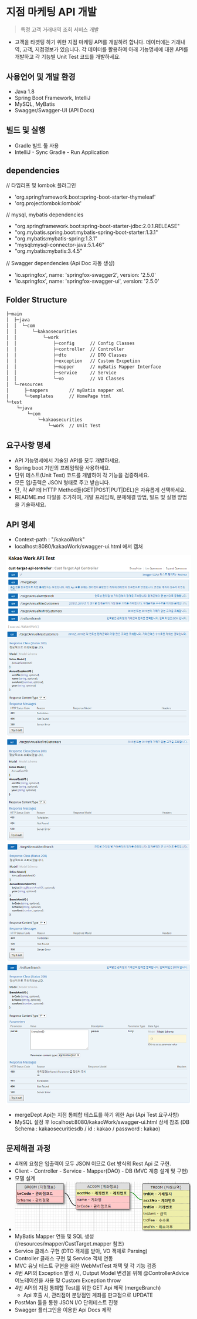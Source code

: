 # 지점 마케팅 API 개발
> 특정 고객 거래내역 조회 서비스 개발
* 고객을 타겟팅 하기 위한 지점 마케팅 API를 개발하려 합니다. 데이터에는 거래내역, 고객, 지점정보가 있습니다. 각 데이터를 활용하여 아래 기능명세에 대한 API를 개발하고 각 기능별 Unit Test 코드를 개발하세요. 


## 사용언어 및 개발 환경 
- Java 1.8
- Spring Boot Framework, IntelliJ 
- MySQL, MyBatis 
- Swagger/Swagger-UI (API Docs)


## 빌드 및 실행
- Gradle 빌드 툴 사용
- IntelliJ - Sync Gradle - Run Application 

## dependencies
// 타임리프 및 lombok 플러그인
- 'org.springframework.boot:spring-boot-starter-thymeleaf'
- 'org.projectlombok:lombok'

// mysql, mybatis dependencies
- "org.springframework.boot:spring-boot-starter-jdbc:2.0.1.RELEASE"
- "org.mybatis.spring.boot:mybatis-spring-boot-starter:1.3.1"
- "org.mybatis:mybatis-spring:1.3.1"
- "mysql:mysql-connector-java:5.1.46"
- "org.mybatis:mybatis:3.4.5"

// Swagger dependencies (Api Doc 자동 생성)
- 'io.springfox', name: 'springfox-swagger2', version: '2.5.0'
- 'io.springfox', name: 'springfox-swagger-ui', version: '2.5.0'


## Folder Structure
```
├─main
│  ├─java
│  │  └─com
│  │      └─kakaosecurities
│  │          └─work
│  │              ├─config      // Config Classes
│  │              ├─controller  // Controller  
│  │              ├─dto         // DTO Classes
│  │              ├─exception   // Custom Excpetion
│  │              ├─mapper      // myBatis Mapper Interface
│  │              ├─service     // Service
│  │              └─vo          // VO Classes
│  └─resources
│      ├─mappers        // myBatis mapper xml
│      └─templates      // HomePage html
└─test
    └─java
        └─com
            └─kakaosecurities
                └─work  // Unit Test
```



## 요구사항 명세
*	API 기능명세에서 기술된 API를 모두 개발하세요.
*	Spring boot 기반의 프레임웍을 사용하세요.
*	단위 테스트(Unit Test) 코드를 개발하여 각 기능을 검증하세요.
*	모든 입/출력은 JSON 형태로 주고 받습니다.
*	단, 각 API에 HTTP Method들(GET|POST|PUT|DEL)은 자유롭게 선택하세요.
*	README.md 파일을 추가하여, 개발 프레임웍, 문제해결 방법, 빌드 및 실행 방법을 기술하세요.


## API 명세
- Context-path : "/kakaoWork"
- localhost:8080/kakaoWork/swagger-ui.html  에서 캡처

![GetApiSummary](./image/1.PNG)
![GetApi1](./image/api1.PNG)
![GetApi2](./image/api2.PNG)
![GetApi3](./image/api3.PNG)
![GetApi4](./image/api4.PNG)

- mergeDept Api는 지점 통폐합 테스트를 하기 위한 Api (Api Test 요구사항)
- MySQL 설정 후 localhost:8080/kakaoWork/swagger-ui.html 상세 참조
    (DB Schema : kakaosecuritiesdb / id : kakao / password : kakao)


## 문제해결 과정
- 4개의 요청은 입출력이 모두 JSON 이므로 Get 방식의 Rest Api 로 구현.
-  Client - Controller - Service - Mapper(DAO) - DB (MVC 계층 설계 및 구현)
-  모델 설계
- ![TableModeling](./image/TableModeling.PNG)
- MyBatis Mapper 연동 및 SQL 생성  (/resources/mapper/CustTarget.mapper 참조)
- Service 클래스 구현 (DTO 객체를 받아, VO 객체로 Parsing)
- Controller 클래스 구현 및 Service 객체 연동
- MVC 유닛 테스트 구현을 위한 WebMvtTest 채택 및 각 기능 검증
- 4번 API의 Exception 발생 시, Output Model 변경을 위해 @ControllerAdvice 어노테이션을 사용 및 Custom Exception throw
- 4번 API의 지점 통폐합 Test를 위한 GET Api 제작 (mergeBranch) 
    - Api 호출 시, 관리점이 분당점인 계좌를 판교점으로 UPDATE
- PostMan 툴을 통한 JSON I/O 단위테스트 진행
- Swagger 플러그인을 이용한 Api Docs 제작

